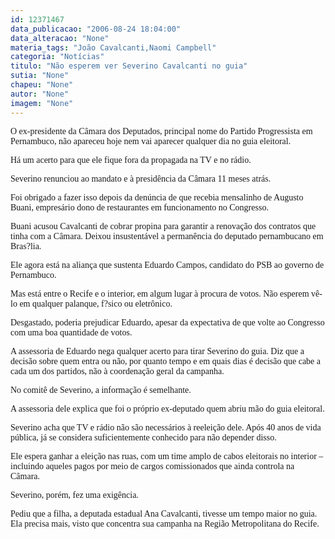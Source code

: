 ```yaml
---
id: 12371467
data_publicacao: "2006-08-24 18:04:00"
data_alteracao: "None"
materia_tags: "João Cavalcanti,Naomi Campbell"
categoria: "Notícias"
titulo: "Não esperem ver Severino Cavalcanti no guia"
sutia: "None"
chapeu: "None"
autor: "None"
imagem: "None"
---
```

<p><P><FONT face=Verdana>O ex-presidente da Câmara dos Deputados, principal nome do Partido Progressista em Pernambuco, não apareceu hoje nem vai aparecer qualquer dia no guia eleitoral.</FONT></P></p>
<p><P><FONT face=Verdana>Há um acerto para que ele fique fora da propagada na TV e no rádio.</FONT></P></p>
<p><P><FONT face=Verdana>Severino renunciou ao mandato e à presidência da Câmara 11 meses atrás. </FONT></P></p>
<p><P><FONT face=Verdana>Foi obrigado a fazer isso depois da denúncia de que recebia mensalinho de Augusto Buani, empresário dono de restaurantes em funcionamento no Congresso.</FONT></P></p>
<p><P><FONT face=Verdana>Buani acusou Cavalcanti de cobrar propina para garantir a renovação dos contratos que tinha com a Câmara. Deixou insustentável a permanência do deputado pernambucano em Bras?lia.</FONT></P></p>
<p><P><FONT face=Verdana>Ele agora está na aliança que sustenta Eduardo Campos, candidato do PSB ao governo de Pernambuco. </FONT></P></p>
<p><P><FONT face=Verdana>Mas está entre o Recife e o interior, em algum lugar à procura de votos. Não esperem vê-lo em qualquer palanque, f?sico ou eletrônico.</FONT></P></p>
<p><P><FONT face=Verdana>Desgastado, poderia prejudicar Eduardo, apesar da expectativa de que volte ao Congresso com uma boa quantidade de votos.</FONT></P></p>
<p><P><FONT face=Verdana>A assessoria de Eduardo nega qualquer acerto para tirar Severino do guia. Diz que a decisão sobre quem entra ou não, por quanto tempo e em quais dias é decisão que cabe a cada um dos partidos, não à coordenação geral da campanha.</FONT></P></p>
<p><P><FONT face=Verdana>No comitê de Severino, a informação é semelhante. </FONT></P></p>
<p><P><FONT face=Verdana>A assessoria dele explica que foi o próprio ex-deputado quem abriu mão do guia eleitoral.</FONT></P></p>
<p><P><FONT face=Verdana>Severino acha que TV e rádio não são necessários à reeleição dele. Após 40 anos de vida pública, já se considera suficientemente conhecido para não depender disso.</FONT></P></p>
<p><P><FONT face=Verdana>Ele espera ganhar a eleição nas ruas, com um time amplo de cabos eleitorais no interior – incluindo aqueles pagos por meio de cargos comissionados que ainda controla na Câmara.</FONT></P></p>
<p><P><FONT face=Verdana>Severino, porém, fez uma exigência. </FONT></P></p>
<p><P><FONT face=Verdana>Pediu que a filha, a deputada estadual Ana Cavalcanti, tivesse um tempo maior no guia. Ela precisa mais, visto que concentra sua campanha na Região Metropolitana do Recife.</FONT></P> </p>
